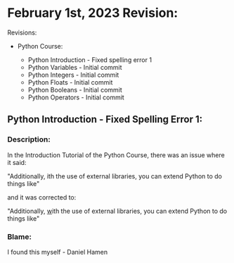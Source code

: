 # February 1st, 2023 Revision:

Revisions:

<ul>
<li>Python Course:</li>
<ul>
<li>Python Introduction - Fixed spelling error 1</li>
<li>Python Variables - Initial commit</li>
<li>Python Integers - Initial commit</li>
<li>Python Floats - Initial commit</li>
<li>Python Booleans - Initial commit</li>
<li>Python Operators - Initial commit</li>
</ul>
</ul>

## Python Introduction - Fixed Spelling Error 1:

### Description:

In the Introduction Tutorial of the Python Course, there was an issue where it said:

"Additionally, ith the use of external libraries, you can extend Python to do things like"

and it was corrected to:

"Additionally, <u>w</u>ith the use of external libraries, you can extend Python to do things like"

### Blame:

I found this myself - Daniel Hamen